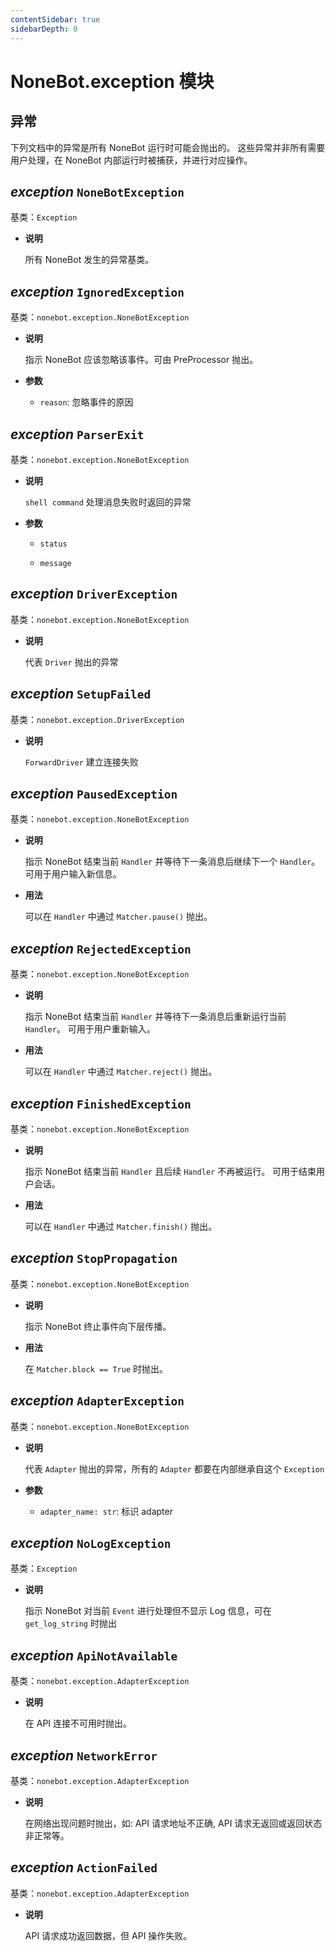 ```yaml
---
contentSidebar: true
sidebarDepth: 0
---
```


# NoneBot.exception 模块

## 异常

下列文档中的异常是所有 NoneBot 运行时可能会抛出的。
这些异常并非所有需要用户处理，在 NoneBot 内部运行时被捕获，并进行对应操作。


## _exception_ `NoneBotException`

基类：`Exception`


* **说明**

    所有 NoneBot 发生的异常基类。



## _exception_ `IgnoredException`

基类：`nonebot.exception.NoneBotException`


* **说明**

    指示 NoneBot 应该忽略该事件。可由 PreProcessor 抛出。



* **参数**

    
    * `reason`: 忽略事件的原因



## _exception_ `ParserExit`

基类：`nonebot.exception.NoneBotException`


* **说明**

    `shell command` 处理消息失败时返回的异常



* **参数**

    
    * `status`


    * `message`



## _exception_ `DriverException`

基类：`nonebot.exception.NoneBotException`


* **说明**

    代表 `Driver` 抛出的异常



## _exception_ `SetupFailed`

基类：`nonebot.exception.DriverException`


* **说明**

    `ForwardDriver` 建立连接失败



## _exception_ `PausedException`

基类：`nonebot.exception.NoneBotException`


* **说明**

    指示 NoneBot 结束当前 `Handler` 并等待下一条消息后继续下一个 `Handler`。
    可用于用户输入新信息。



* **用法**

    可以在 `Handler` 中通过 `Matcher.pause()` 抛出。



## _exception_ `RejectedException`

基类：`nonebot.exception.NoneBotException`


* **说明**

    指示 NoneBot 结束当前 `Handler` 并等待下一条消息后重新运行当前 `Handler`。
    可用于用户重新输入。



* **用法**

    可以在 `Handler` 中通过 `Matcher.reject()` 抛出。



## _exception_ `FinishedException`

基类：`nonebot.exception.NoneBotException`


* **说明**

    指示 NoneBot 结束当前 `Handler` 且后续 `Handler` 不再被运行。
    可用于结束用户会话。



* **用法**

    可以在 `Handler` 中通过 `Matcher.finish()` 抛出。



## _exception_ `StopPropagation`

基类：`nonebot.exception.NoneBotException`


* **说明**

    指示 NoneBot 终止事件向下层传播。



* **用法**

    在 `Matcher.block == True` 时抛出。



## _exception_ `AdapterException`

基类：`nonebot.exception.NoneBotException`


* **说明**

    代表 `Adapter` 抛出的异常，所有的 `Adapter` 都要在内部继承自这个 `Exception`



* **参数**

    
    * `adapter_name: str`: 标识 adapter



## _exception_ `NoLogException`

基类：`Exception`


* **说明**

    指示 NoneBot 对当前 `Event` 进行处理但不显示 Log 信息，可在 `get_log_string` 时抛出



## _exception_ `ApiNotAvailable`

基类：`nonebot.exception.AdapterException`


* **说明**

    在 API 连接不可用时抛出。



## _exception_ `NetworkError`

基类：`nonebot.exception.AdapterException`


* **说明**

    在网络出现问题时抛出，如: API 请求地址不正确, API 请求无返回或返回状态非正常等。



## _exception_ `ActionFailed`

基类：`nonebot.exception.AdapterException`


* **说明**

    API 请求成功返回数据，但 API 操作失败。

